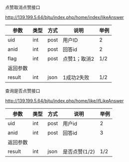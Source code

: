 点赞取消点赞接口

http://139.199.5.64/bjtu/index.php/home/index/likeAnswer

| 参数     | 类型   | 方式   | 说明      | 举例   |
| ------ | ---- | ---- | ------- | ---- |
| uid    | int  | post | 用户ID    | 2    |
| anid   | int  | post | 回答id    | 2    |
| flag   | int  | post | 点赞1；取消2 | 1/2  |
| 返回参数   |      |      |         |      |
| result | int  | json | 1成功2失败  | 1/2  |



查询是否点赞接口

http://139.199.5.64/bjtu/index.php/home/like/ifLikeAnswer

| 参数     | 类型   | 方式   | 说明        | 举例   |
| ------ | ---- | ---- | --------- | ---- |
| uid    | int  | post | 用户id      | 2    |
| anid   | int  | post | 回答id      | 3    |
| 返回参数   |      |      |           |      |
| result | int  | json | 是否点赞(1/2) | 1/2  |

